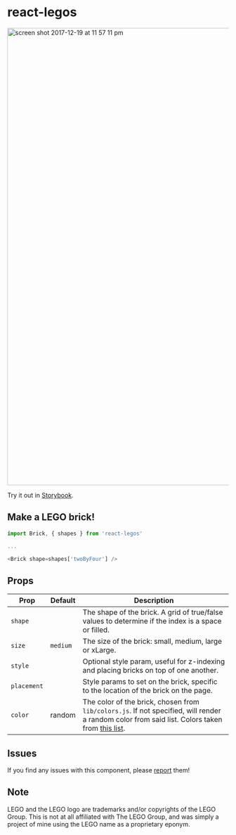 # react-legos

<img width="1041" alt="screen shot 2017-12-19 at 11 57 11 pm" src="https://user-images.githubusercontent.com/3171252/34193282-82468e80-e518-11e7-8b0c-c30ff0d6112e.png">

Try it out in [Storybook](https://react-legos.bryce.io).

## Make a LEGO brick!

```javascript
import Brick, { shapes } from 'react-legos'

...

<Brick shape=shapes['twoByFour'] />
```

## Props

Prop | Default | Description
---- | ------- | -----------
`shape` || The shape of the brick. A grid of true/false values to determine if the index is a space or filled.
`size` | `medium` | The size of the brick: small, medium, large or xLarge.
`style` || Optional style param, useful for z-indexing and placing bricks on top of one another.
`placement` || Style params to set on the brick, specific to the location of the brick on the page.
`color` | random | The color of the brick, chosen from `lib/colors.js`. If not specified, will render a random color from said list. Colors taken from [this list](http://www.peeron.com/cgi-bin/invcgis/colorguide.cgi).

## Issues

If you find any issues with this component, please [report](https://gitlab.com/brycedorn/react-legos/issues) them!

## Note

LEGO and the LEGO logo are trademarks and/or copyrights of the LEGO Group. This is not at all affiliated with The LEGO Group, and was simply a project of mine using the LEGO name as a proprietary eponym.
